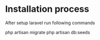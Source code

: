# Installation process

After setup laravel run following commands

php artisan migrate
php artisan db:seeds
